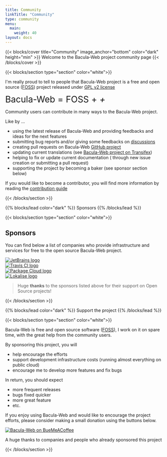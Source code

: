 ```yaml
---
title: Community
linkTitle: "Community"
type: community
menu:
  main:
    weight: 40
layout: docs
---
```


{{< blocks/cover title="Community" image_anchor="bottom" color="dark" height="min" >}}
Welcome to the Bacula-Web project community page
{{< /blocks/cover >}}

{{< blocks/section type="section" color="white">}}

I'm really proud to tell to people that Bacula-Web project is a free and open source ([FOSS](https://en.wikipedia.org/wiki/Free_and_open-source_software)) project released under [GPL v2 license](https://raw.githubusercontent.com/bacula-web/bacula-web/master/LICENSE)

<span style="font-size: 28px; margin: 12px 0 12px 0;">
Bacula-Web = FOSS + <i class="fas fa-light fa-code"> + </i> <i class="fas fa-solid fa-heart"></i>
</span>

Community users can contribute in many ways to the Bacula-Web project.

Like by ...

- using the latest release of Bacula-Web and providing feedbacks and ideas for the next features
- submitting bug reports and/or giving some feedbacks on [discussions](https://github.com/bacula-web/bacula-web/discussions)
- creating pull requests on Bacula-Web [GitHub project](https://github.com/bacula-web/bacula-web/compare)
- updating current translations (see [Bacula-Web project on Transifex](https://explore.transifex.com/bacula-web/bacula-web/))
- helping to fix or update current documentation ( through new issue creation or submitting a pull request)
- supporting the project by becoming a baker (see sponsor section below)

If you would like to become a contributor, you will find more information by reading the [contribution guide](https://docs.bacula-web.org/en/latest/04_contribute/index.html)

{{< /blocks/section >}}

{{% blocks/lead color="dark" %}}
Sponsors
{{% /blocks/lead %}}

{{< blocks/section type="section" color="white">}}

## Sponsors

You can find below a list of companies who provide infrastructure and services for free to the open source Bacula-Web project.

<div class="d-flex justify-content-center" id="sponsors">
    <div class="align-self-center">
        <!-- JetBrains -->
        <a href="https://jb.gg/OpenSourceSupport" target="_blank" rel="noopener">
            <img alt="JetBrains logo" src="/sponsors/jetbrains-logo.svg" >
        </a>
    </div>
    <div class="align-self-center">
        <!-- Travis CI -->
        <a href="https://www.travis-ci.com" target="_blank" rel="noopener">
            <img alt="Travis CI logo" src="/sponsors/travis-ci-logo.svg" >
        </a>
    </div>
    <div class="align-self-center">
        <!-- Package Cloud -->
        <a href="https://packagecloud.io" target="_blank" rel="noopener">
            <img alt="Package Cloud logo" src="/sponsors/package-cloud.png" >
        </a>
    </div>
    <div class="align-self-center">
        <!-- Lokalise -->
        <a href="https://lokalise.com" target="_blank" rel="noopener">
            <img alt="Lokalise logo" src="/sponsors/lokalise_logo_colour_black_text.png" >
        </a>
    </div>
</div>

> Huge **thanks** to the sponsors listed above for their support on Open Source projects!

{{< /blocks/section >}}

{{% blocks/lead color="dark" %}}
Support the project
{{% /blocks/lead %}}

{{< blocks/section type="section" color="white">}}

<span style="font-size: 36px;">
<i class="fas fa-2xl fa-light fa-hand-holding-heart"></i>
</span>

Bacula-Web is free and open source software ([FOSS](https://en.wikipedia.org/wiki/Free_and_open-source_software)), I work on it on spare time, with the great help from the community users.

By sponsoring this project, you will

- help encourage the efforts
- support development infrastructure costs (running almost everything on public cloud)
- encourage me to develop more features and fix bugs

In return, you should expect

- more frequent releases
- bugs fixed quicker
- more great feature
- etc.

If you enjoy using Bacula-Web and would like to encourage the project efforts, please consider making a small donation using the buttons below.

[![Bacula-Web on BueMeACoffee](https://img.buymeacoffee.com/button-api/?emoji=&slug=baculaweb&button_colour=FFDD00&font_colour=000000&font_family=Lato&outline_colour=000000&coffee_colour=ffffff)](https://www.buymeacoffee.com/baculaweb)

<span>
A huge thanks to companies and people who already sponsored this project <i class="fas fa-solid fa-heart"></i>
</span>

{{< /blocks/section >}}
